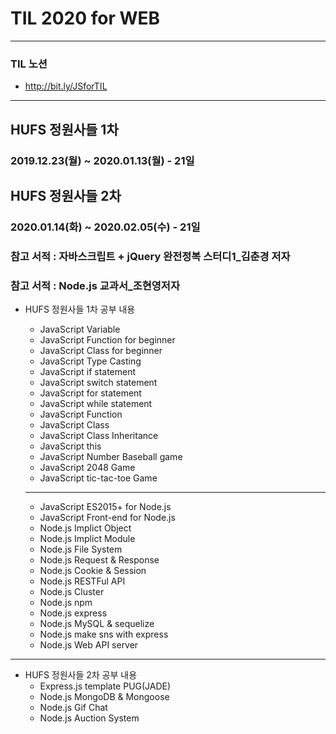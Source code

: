 # TIL 2020 for WEB

---

### TIL 노션

- <http://bit.ly/JSforTIL>

---

## HUFS 정원사들 1차
### 2019.12.23(월) ~ 2020.01.13(월) - 21일

## HUFS 정원사들 2차
### 2020.01.14(화) ~ 2020.02.05(수) - 21일

### 참고 서적 : 자바스크립트 + jQuery 완전정복 스터디1\_김춘경 저자

### 참고 서적 : Node.js 교과서\_조현영저자

- HUFS 정원사들 1차 공부 내용

  - JavaScript Variable
  - JavaScript Function for beginner
  - JavaScript Class for beginner
  - JavaScript Type Casting
  - JavaScript if statement
  - JavaScript switch statement
  - JavaScript for statement
  - JavaScript while statement
  - JavaScript Function
  - JavaScript Class
  - JavaScript Class Inheritance
  - JavaScript this
  - JavaScript Number Baseball game
  - JavaScript 2048 Game
  - JavaScript tic-tac-toe Game
  ---
  - JavaScript ES2015+ for Node.js
  - JavaScript Front-end for Node.js
  - Node.js Implict Object
  - Node.js Implict Module
  - Node.js File System
  - Node.js Request & Response
  - Node.js Cookie & Session
  - Node.js RESTFul API
  - Node.js Cluster
  - Node.js npm
  - Node.js express
  - Node.js MySQL & sequelize
  - Node.js make sns with express
  - Node.js Web API server

---
- HUFS 정원사들 2차 공부 내용
  - Express.js template PUG(JADE)
  - Node.js MongoDB & Mongoose
  - Node.js Gif Chat
  - Node.js Auction System
